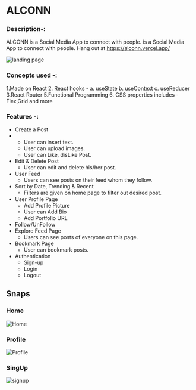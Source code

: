 # ALCONN

### Description-:
ALCONN is a Social Media App to connect with people. is a Social Media App to connect with people. 
Hang out at https://alconn.vercel.app/

![landing page](https://github.com/Shreyannsh/MySocialMediaLatestApp/assets/111145568/84a2ad5c-71fa-4b37-a5c1-05b538f5b02b)

### Concepts used -:

1.Made on React 2. React hooks - a. useState b. useContext c. useReducer 3.React Router 5.Functional Programming 6. CSS properties includes - Flex,Grid and more

### Features -:
- Create a Post
- - User can insert text.
  - User can upload images.
  - User can Like, disLike Post.
- Edit & Delete Post
  - User can edit and delete his/her post.
- User Feed
  - Users can see posts on their feed whom they follow.
- Sort by Date, Trending & Recent
  - Filters are given on home page to filter out desired post.
- User Profile Page
  - Add Profile Picture
  - User can Add Bio
  - Add Portfolio URL
- Follow/UnFollow
- Explore Feed Page
  - Users can see posts of everyone on this page.
- Bookmark Page
  - User can bookmark posts.
- Authentication
  - Sign-up
  - Login
  - Logout

## Snaps

### Home
![Home](https://github.com/Shreyannsh/MySocialMediaLatestApp/assets/111145568/4c53503c-f56c-4b9a-b789-6622233e2246)

### Profile
![Profile](https://github.com/Shreyannsh/MySocialMediaLatestApp/assets/111145568/65bb7518-c994-49e3-9f83-26a25136999c)

### SingUp 
![signup](https://github.com/Shreyannsh/MySocialMediaLatestApp/assets/111145568/22e41a07-fbbd-44bd-8716-5226f9fb9d90)

